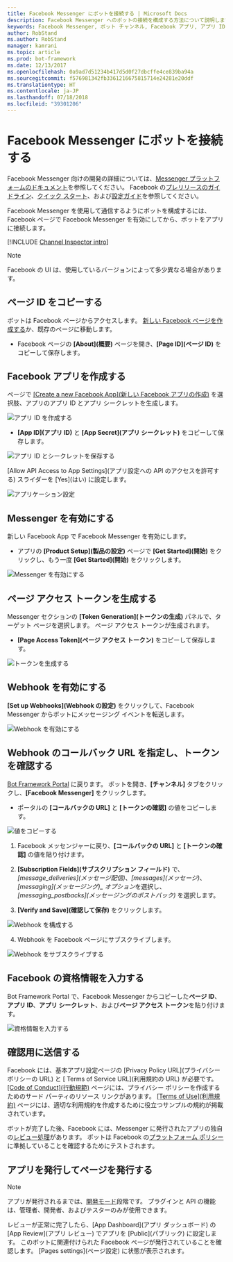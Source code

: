 ```yaml
---
title: Facebook Messenger にボットを接続する | Microsoft Docs
description: Facebook Messenger へのボットの接続を構成する方法について説明します。
keywords: Facebook Messenger, ボット チャンネル, Facebook アプリ, アプリ ID, アプリ シークレット, Facebook ボット, 資格情報
author: RobStand
ms.author: RobStand
manager: kamrani
ms.topic: article
ms.prod: bot-framework
ms.date: 12/13/2017
ms.openlocfilehash: 0a9ad7d51234b417d5d0f27dbcffe4ce839ba94a
ms.sourcegitcommit: f576981342fb3361216675815714e24281e20ddf
ms.translationtype: HT
ms.contentlocale: ja-JP
ms.lasthandoff: 07/18/2018
ms.locfileid: "39301206"
---
```

# <a name="connect-a-bot-to-facebook-messenger"></a>Facebook Messenger にボットを接続する

Facebook Messenger 向けの開発の詳細については、[Messenger プラットフォームのドキュメント](https://developers.facebook.com/docs/messenger-platform)を参照してください。 Facebook の[プレリリースのガイドライン](https://developers.facebook.com/docs/messenger-platform/product-overview/launch#app_public)、[クイック スタート](https://developers.facebook.com/docs/messenger-platform/guides/quick-start)、および[設定ガイド](https://developers.facebook.com/docs/messenger-platform/guides/setup)を参照してください。

Facebook Messenger を使用して通信するようにボットを構成するには、Facebook ページで Facebook Messenger を有効にしてから、ボットをアプリに接続します。

[!INCLUDE [Channel Inspector intro](~/includes/snippet-channel-inspector.md)]

> [!NOTE]
> Facebook の UI は、使用しているバージョンによって多少異なる場合があります。

## <a name="copy-the-page-id"></a>ページ ID をコピーする

ボットは Facebook ページからアクセスします。 [新しい Facebook ページを作成する](https://www.facebook.com/bookmarks/pages)か、既存のページに移動します。

* Facebook ページの **[About]\(概要\)** ページを開き、**[Page ID]\(ページ ID\)** をコピーして保存します。

## <a name="create-a-facebook-app"></a>Facebook アプリを作成する

ページで [[Create a new Facebook App]\(新しい Facebook アプリの作成\)](https://developers.facebook.com/quickstarts/?platform=web) を選択肢、アプリのアプリ ID とアプリ シークレットを生成します。

![アプリ ID を作成する](~/media/channels/FB-CreateAppId.png)

* **[App ID]\(アプリ ID\)** と **[App Secret]\(アプリ シークレット\)** をコピーして保存します。

![アプリ ID とシークレットを保存する](~/media/channels/FB-get-appid.png)

[Allow API Access to App Settings]\(アプリ設定への API のアクセスを許可する\) スライダーを [Yes]\(はい\) に設定します。

![アプリケーション設定](~/media/bot-service-channel-connect-facebook/api_settings.png)

## <a name="enable-messenger"></a>Messenger を有効にする


新しい Facebook App で Facebook Messenger を有効にします。

* アプリの **[Product Setup]\(製品の設定\)** ページで **[Get Started]\(開始\)** をクリックし、もう一度 **[Get Started]\(開始\)** をクリックします。


![Messenger を有効にする](~/media/channels/FB-AddMessaging1.png)

## <a name="generate-a-page-access-token"></a>ページ アクセス トークンを生成する

Messenger セクションの **[Token Generation]\(トークンの生成\)** パネルで、ターゲット ページを選択します。 ページ アクセス トークンが生成されます。

* **[Page Access Token]\(ページ アクセス トークン\)** をコピーして保存します。

![トークンを生成する](~/media/channels/FB-generateToken.png)

## <a name="enable-webhooks"></a>Webhook を有効にする

**[Set up Webhooks]\(Webhook の設定\)** をクリックして、Facebook Messenger からボットにメッセージング イベントを転送します。

![Webhook を有効にする](~/media/channels/FB-webhook.png)

## <a name="provide-webhook-callback-url-and-verify-token"></a>Webhook のコールバック URL を指定し、トークンを確認する

[Bot Framework Portal](https://dev.botframework.com/) に戻ります。 ボットを開き、**[チャンネル]** タブをクリックし、**[Facebook Messenger]** をクリックします。

* ポータルの **[コールバックの URL]** と **[トークンの確認]** の値をコピーします。

![値をコピーする](~/media/channels/fb-callbackVerify.png)

1. Facebook メッセンジャーに戻り、**[コールバックの URL]** と **[トークンの確認]** の値を貼り付けます。

2. **[Subscription Fields]\(サブスクリプション フィールド\)** で、*[message\_deliveries]\(メッセージ配信\)*、*[messages]\(メッセージ\)*、*[messaging]\(メッセージング\)\_ オプション*を選択し、*[messaging\_postbacks]\(メッセージングのポストバック\)* を選択します。

3. **[Verify and Save]\(確認して保存\)** をクリックします。

![Webhook を構成する](~/media/channels/FB-webhookConfig.png)

4. Webhook を Facebook ページにサブスクライブします。

![Webhook をサブスクライブする](~/media/bot-service-channel-connect-facebook/subscribe-webhook.png)


## <a name="provide-facebook-credentials"></a>Facebook の資格情報を入力する

Bot Framework Portal で、Facebook Messenger からコピーした**ページ ID**、**アプリ ID**、**アプリ シークレット**、および**ページ アクセス トークン**を貼り付けます。

![資格情報を入力する](~/media/channels/fb-credentials2.png)

## <a name="submit-for-review"></a>確認用に送信する

Facebook には、基本アプリ設定ページの [Privacy Policy URL]\(プライバシー ポリシーの URL\) と [ Terms of Service URL]\(利用規約の URL\) が必要です。 [[Code of Conduct]\(行動規範\)](https://aka.ms/bf-conduct) ページには、プライバシー ポリシーを作成するためのサード パーティのリソース リンクがあります。 [[Terms of Use]\(利用規約\)](https://aka.ms/bf-terms) ページには、適切な利用規約を作成するために役立つサンプルの規約が掲載されています。

ボットが完了した後、Facebook には、Messenger に発行されたアプリの独自の[レビュー処理](https://developers.facebook.com/docs/messenger-platform/app-review)があります。 ボットは Facebook の[プラットフォーム ポリシー](https://developers.facebook.com/docs/messenger-platform/policy-overview)に準拠していることを確認するためにテストされます。

## <a name="make-the-app-public-and-publish-the-page"></a>アプリを発行してページを発行する

> [!NOTE]
> アプリが発行されるまでは、[開発モード](https://developers.facebook.com/docs/apps/managing-development-cycle)段階です。 プラグインと API の機能は、管理者、開発者、およびテスターのみが使用できます。

レビューが正常に完了したら、[App Dashboard]\(アプリ ダッシュボード\) の [App Review]\(アプリ レビュー\) でアプリを [Public]\(パブリック\) に設定します。
このボットに関連付けられた Facebook ページが発行されていることを確認します。 [Pages settings]\(ページ設定\) に状態が表示されます。
